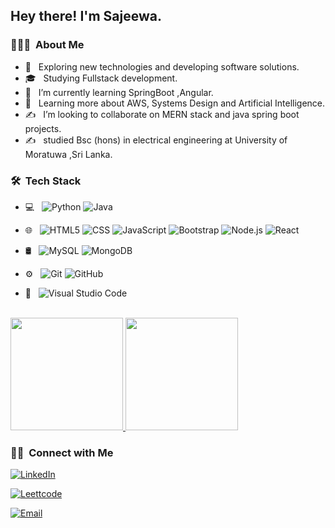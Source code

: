 

<h2> Hey there! I'm Sajeewa.</h2>

<h3> 👨🏻‍💻 &nbsp;About Me </h3>

- 🤔 &nbsp; Exploring new technologies and developing software solutions.
- 🎓 &nbsp; Studying Fullstack development.
- 💼 &nbsp; I’m currently learning SpringBoot ,Angular.
- 🌱 &nbsp; Learning more about AWS, Systems Design and Artificial Intelligence.
- ✍️ &nbsp;  I’m looking to collaborate on MERN stack and java spring boot projects.
- ✍️ &nbsp; studied Bsc (hons) in electrical engineering at University of Moratuwa ,Sri Lanka.

<h3> 🛠 &nbsp;Tech Stack</h3>

- 💻 &nbsp;
  ![Python](https://img.shields.io/badge/-Python-333333?style=flat&logo=python)
  ![Java](https://img.shields.io/badge/-Java-333333?style=flat&logo=Java&logoColor=007396)
 
 
- 🌐 &nbsp;
  ![HTML5](https://img.shields.io/badge/-HTML5-333333?style=flat&logo=HTML5)
  ![CSS](https://img.shields.io/badge/-CSS-333333?style=flat&logo=CSS3&logoColor=1572B6)
  ![JavaScript](https://img.shields.io/badge/-JavaScript-333333?style=flat&logo=javascript)
  ![Bootstrap](https://img.shields.io/badge/-Bootstrap-333333?style=flat&logo=bootstrap&logoColor=563D7C)
  ![Node.js](https://img.shields.io/badge/-Node.js-333333?style=flat&logo=node.js)
  ![React](https://img.shields.io/badge/-React-333333?style=flat&logo=react)
- 🛢 &nbsp;
  ![MySQL](https://img.shields.io/badge/-MySQL-333333?style=flat&logo=mysql)
  ![MongoDB](https://img.shields.io/badge/-MongoDB-333333?style=flat&logo=mongodb)
- ⚙️ &nbsp;
  ![Git](https://img.shields.io/badge/-Git-333333?style=flat&logo=git)
  ![GitHub](https://img.shields.io/badge/-GitHub-333333?style=flat&logo=github)
 
- 🔧 &nbsp;
  ![Visual Studio Code](https://img.shields.io/badge/-Visual%20Studio%20Code-333333?style=flat&logo=visual-studio-code&logoColor=007ACC)
 
 
 

<br/>

<a href="https://github.com/SajeewaGarusinghe">
  <img height="180em" src="https://github-readme-stats.vercel.app/api?username=SajeewaGarusinghe&theme=buefy&show_icons=true" />
  <img height="180em" src="https://github-readme-stats.vercel.app/api/top-langs/?username=SajeewaGarusinghe&theme=buefy&layout=compact" />
</a>

<br/>

<h3> 🤝🏻 &nbsp;Connect with Me </h3>

<p align="center">
 
<a href="https://www.linkedin.com/in/spgarusinghe/"><img alt="LinkedIn" src="https://img.shields.io/badge/LinkedIn-Sajeewa%20Garusinghe%20-blue?style=flat-square&logo=linkedin"></a>
  
<a href="https://leetcode.com/sajeeva616/"><img alt="Leettcode" src="https://img.shields.io/badge/leetcode-sajeeva616-yellow"></a>
 
<a href="mailto:sajeewa.garusinghe@gmail.com"><img alt="Email" src="https://img.shields.io/badge/Email-sajeewa.garusinghe@gmail.com-blue?style=flat-square&logo=gmail"></a>
</p>

 
